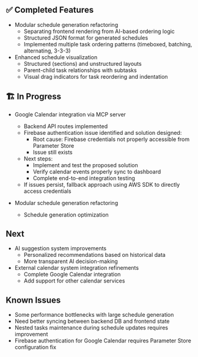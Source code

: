## ✅ Completed Features
- Modular schedule generation refactoring
  - Separating frontend rendering from AI-based ordering logic
  - Structured JSON format for generated schedules
  - Implemented multiple task ordering patterns (timeboxed, batching, alternating, 3-3-3)
- Enhanced schedule visualization
  - Structured (sections) and unstructured layouts
  - Parent-child task relationships with subtasks
  - Visual drag indicators for task reordering and indentation

## 🏗️ In Progress
- Google Calendar integration via MCP server
  - Backend API routes implemented
  - Firebase authentication issue identified and solution designed:
    - Root cause: Firebase credentials not properly accessible from Parameter Store
    - Issue still exists
  - Next steps:
    - Implement and test the proposed solution
    - Verify calendar events properly sync to dashboard
    - Complete end-to-end integration testing 
  - If issues persist, fallback approach using AWS SDK to directly access credentials

- Modular schedule generation refactoring
  - Schedule generation optimization

## Next
- AI suggestion system improvements
  - Personalized recommendations based on historical data
  - More transparent AI decision-making
- External calendar system integration refinements
  - Complete Google Calendar integration
  - Add support for other calendar services

## Known Issues
- Some performance bottlenecks with large schedule generation
- Need better syncing between backend DB and frontend state
- Nested tasks maintenance during schedule updates requires improvement
- Firebase authentication for Google Calendar requires Parameter Store configuration fix